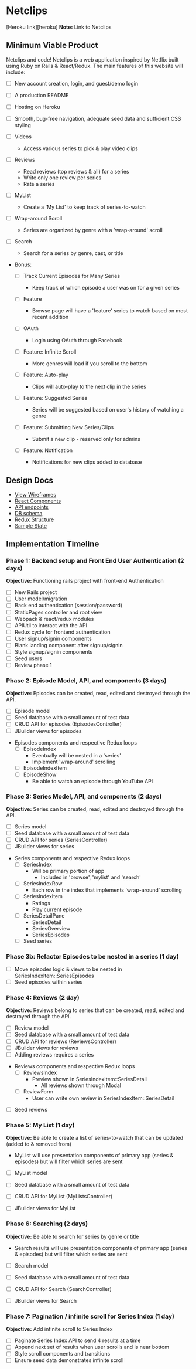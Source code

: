 # Netclips

[Heroku link][heroku] **Note:** Link to Netclips

## Minimum Viable Product

Netclips and code! Netclips is a web application inspired by Netflix built using Ruby on Rails & React/Redux. The main features of this website will include:

- [ ] New account creation, login, and guest/demo login
- [ ] A production README
- [ ] Hosting on Heroku
- [ ] Smooth, bug-free navigation, adequate seed data and sufficient CSS styling

- [ ] Videos
  - Access various series to pick & play video clips

- [ ] Reviews
  - Read reviews (top reviews & all) for a series
  - Write only one review per series
  - Rate a series

- [ ] MyList
  - Create a 'My List' to keep track of series-to-watch

- [ ] Wrap-around Scroll
  - Series are organized by genre with a 'wrap-around' scroll

- [ ] Search
  - Search for a series by genre, cast, or title

- Bonus:
  - [ ] Track Current Episodes for Many Series
    - Keep track of which episode a user was on for a given series

  - [ ] Feature
    - Browse page will have a 'feature' series to watch based on most recent addition

  - [ ] OAuth
    - Login using OAuth through Facebook

  - [ ] Feature: Infinite Scroll
    - More genres will load if you scroll to the bottom

  - [ ] Feature: Auto-play
    - Clips will auto-play to the next clip in the series

  - [ ] Feature: Suggested Series
    - Series will be suggested based on user's history of watching a genre

  - [ ] Feature: Submitting New Series/Clips
    - Submit a new clip - reserved only for admins

  - [ ] Feature: Notification
    - Notifications for new clips added to database

## Design Docs
* [View Wireframes][wireframes]
* [React Components][components]
* [API endpoints][api-endpoints]
* [DB schema][schema]
* [Redux Structure][redux-structure]
* [Sample State][sample-state]

[wireframes]: docs/wireframes
[components]: docs/component-heirarchy.md
[redux-structure]: docs/redux-structure.md
[sample-state]: docs/sample-state.md
[api-endpoints]: docs/api-endpoints.md
[schema]: docs/schema.md

## Implementation Timeline

### Phase 1: Backend setup and Front End User Authentication (2 days)

**Objective:** Functioning rails project with front-end Authentication

- [ ] New Rails project
- [ ] User model/migration
- [ ] Back end authentication (session/password)
- [ ] StaticPages controller and root view
- [ ] Webpack & react/redux modules
- [ ] APIUtil to interact with the API
- [ ] Redux cycle for frontend authentication
- [ ] User signup/signin components
- [ ] Blank landing component after signup/signin
- [ ] Style signup/signin components
- [ ] Seed users
- [ ] Review phase 1

### Phase 2: Episode Model, API, and components (3 days)

**Objective:** Episodes can be created, read, edited and destroyed through the API.

- [ ] Episode model
- [ ] Seed database with a small amount of test data
- [ ] CRUD API for episodes (EpisodesController)
- [ ] JBuilder views for episodes
- Episodes components and respective Redux loops
  - [ ] EpisodeIndex
    - Eventually will be nested in a 'series'
    - Implement 'wrap-around' scrolling
  - [ ] EpisodeIndexItem
  - [ ] EpisodeShow
    - Be able to watch an episode through YouTube API

### Phase 3: Series Model, API, and components (2 days)

**Objective:** Series can be created, read, edited and destroyed through the API.

- [ ] Series model
- [ ] Seed database with a small amount of test data
- [ ] CRUD API for series (SeriesController)
- [ ] JBuilder views for series
- Series components and respective Redux loops
  - [ ] SeriesIndex
    - Will be primary portion of app
      * Included in 'browse', 'mylist' and 'search'
  - [ ] SeriesIndexRow
    - Each row in the index that implements 'wrap-around' scrolling
  - [ ] SeriesIndexItem
    - Ratings
    - Play current episode
  - [ ] SeriesDetailPane
      - SeriesDetail
      - SeriesOverview
      - SeriesEpisodes
  - [ ] Seed series

### Phase 3b: Refactor Episodes to be nested in a series (1 day)

- [ ] Move episodes logic & views to be nested in SeriesIndexItem::SeriesEpisodes
- [ ] Seed episodes within series

### Phase 4: Reviews (2 day)

**Objective:** Reviews belong to series that can be created, read, edited and destroyed through the API.

- [ ] Review model
- [ ] Seed database with a small amount of test data
- [ ] CRUD API for reviews (ReviewsController)
- [ ] JBuilder views for reviews
- [ ] Adding reviews requires a series
- Reviews components and respective Redux loops
  - [ ] ReviewsIndex
    - Preview shown in SeriesIndexItem::SeriesDetail
      - All reviews shown through Modal
  - [ ] ReviewForm
    - User can write own review in SeriesIndexItem::SeriesDetail
- [ ] Seed reviews

### Phase 5: My List (1 day)

**Objective:** Be able to create a list of series-to-watch that can be updated (added to & removed from)

- MyList will use presentation components of primary app (series & episodes) but will filter which series are sent

- [ ] MyList model
- [ ] Seed database with a small amount of test data
- [ ] CRUD API for MyList (MyListsController)
- [ ] JBuilder views for MyList


### Phase 6: Searching (2 days)

**Objective:** Be able to search for series by genre or title

- Search results will use presentation components of primary app (series & episodes) but will filter which series are sent

- [ ] Search model
- [ ] Seed database with a small amount of test data
- [ ] CRUD API for Search (SearchController)
- [ ] JBuilder views for Search


### Phase 7: Pagination / infinite scroll for Series Index (1 day)

**Objective:** Add infinite scroll to Series Index

- [ ] Paginate Series Index API to send 4 results at a time
- [ ] Append next set of results when user scrolls and is near bottom
- [ ] Style scroll components and transitions
- [ ] Ensure seed data demonstrates infinite scroll
